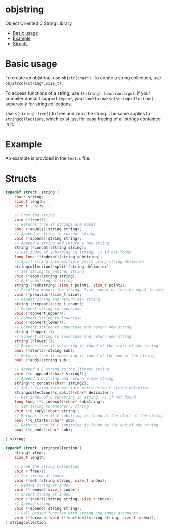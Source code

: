 # objstring
Object Oriented C String Library

- [Basic usage](#basic-usage)
- [Example](#example)
- [Structs](#structs)

# Basic usage
To create an objstring, use `objstr(char*)`. To create a string collection, use `objstrcol(string*,size_t)`.

To access functions of a string, use `$(string).function(args)`. If your compiler doesn't support `typeof`, you have to use `$c(stringcollection)` separately for string collections.

Use `$(string).free()` to free and zero the string. The same applies to `stringcollection`s, which exist just for easy freeing of all strings contained in it.

# Example
An example is provided in the `test.c` file.

# Structs
```c
typedef struct _string {
	char* string;
	size_t length;
	size_t __size__;

	// Free the string
	void (*free)();
	// Returns true if strings are equal
	bool (*equals)(string string);
	// Append a string to current string
	void (*append)(string string);
	// Append a string and return a new string
	string (*concat)(string string);
	// Get index of substring in string. -1 if not found
	long long (*indexof)(string substring);
	// Split string into multiple parts using string delimiter
	stringcollection(*split)(string delimiter);
	// Set string to another string
	void (*copy)(string string);
	// Get substring of string
	string (*substring)(size_t point1, size_t point2);
	// Prealloc memory for string. Size cannot be less or equal to this.__size__
	void (*prealloc)(size_t size);
	// Repeat string and return new string
	string (*repeat)(size_t count);
	// Convert string to uppercase
	void (*convert_upper)();
	// Convert string to lowercase
	void (*convert_lower)();
	// Convert string to uppercase and return new string
	string (*upper)();
	// Convert string to lowercase and return new string
	string (*lower)();
	// Returns true if substring is found at the start of the string.
	bool (*starts)(string sub);
	// Returns true if substring is found at the end of the string.
	bool (*ends)(string sub);

	// Append a C string to the library string
	void (*c_append)(char* string2);
	// Append a C string and return a new string
	string(*c_concat)(char* string2);
	// Split string into multiple parts using C string delimiter
	stringcollection(*c_split)(char* delimiter);
	// Get index of C substring in string. -1 if not found
	long long (*c_indexof)(char* substring);
	// Set string to another C string
	void (*c_copy)(char* string);
	// Returns true if C substring is found at the start of the string.
	bool (*c_starts)(char* sub);
	// Returns true if C substring is found at the end of the string.
	bool (*c_ends)(char* sub);

} string;
```

```c
typedef struct _stringcollection {
    string* items;
	size_t length;

	// Free the string collection
	void (*free)();
	// Set string at index
	void (*set)(string string, size_t index);
	// Remove string at index
	void (*remove)(size_t index);
	// Insert string at index
	void (*insert)(string string, size_t index);
    // Append string
    void (*append)(string string);
	// Call passed function with string and index arguments
	void (*foreach)(void (*function)(string string, size_t index));
} stringcollection;
```
